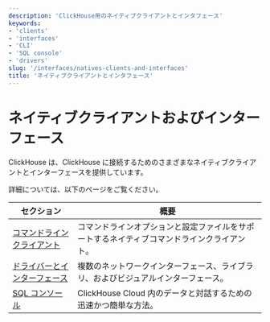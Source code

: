 ```yaml
---
description: 'ClickHouse用のネイティブクライアントとインタフェース'
keywords:
- 'clients'
- 'interfaces'
- 'CLI'
- 'SQL console'
- 'drivers'
slug: '/interfaces/natives-clients-and-interfaces'
title: 'ネイティブクライアントとインタフェース'
---
```





# ネイティブクライアントおよびインターフェース

ClickHouse は、ClickHouse に接続するためのさまざまなネイティブクライアントとインターフェースを提供しています。

詳細については、以下のページをご覧ください。

| セクション                                                       | 概要                                                                                     |
|---------------------------------------------------------------|------------------------------------------------------------------------------------------|
| [コマンドラインクライアント](/interfaces/cli)             | コマンドラインオプションと設定ファイルをサポートするネイティブコマンドラインクライアント。       |
| [ドライバーとインターフェース](/interfaces/overview)     | 複数のネットワークインターフェース、ライブラリ、およびビジュアルインターフェース。            |
| [SQL コンソール](/integrations/sql-clients/sql-console)   | ClickHouse Cloud 内のデータと対話するための迅速かつ簡単な方法。                             |
